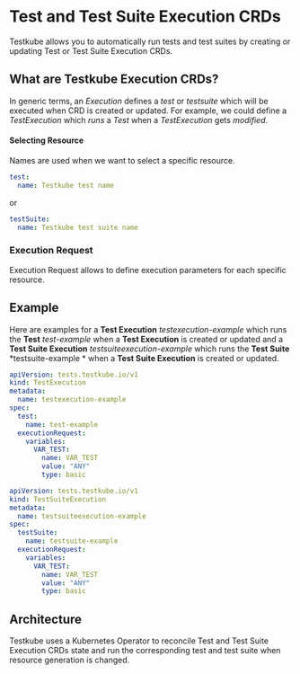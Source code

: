 # Test and Test Suite Execution CRDs

Testkube allows you to automatically run tests and test suites by creating or updating Test or Test Suite Execution CRDs.

## What are Testkube Execution CRDs?

In generic terms, an _Execution_ defines a _test_ or _testsuite_ which will be executed when CRD is created or updated. For example, we could define a _TestExecution_ which _runs_ a _Test_ when a _TestExecution_ gets _modified_.

#### Selecting Resource

Names are used when we want to select a specific resource. 

```yaml
test:
  name: Testkube test name
```

or 

```yaml
testSuite:
  name: Testkube test suite name
```

### Execution Request

Execution Request allows to define execution parameters for each specific resource.

## Example

Here are examples for a **Test Execution** *testexecution-example* which runs the **Test** *test-example*
when a **Test Execution** is created or updated and a **Test Suite Execution** *testsuiteexecution-example* 
which runs the **Test Suite** *testsuite-example * when a **Test Suite Execution** is created or updated.

```yaml
apiVersion: tests.testkube.io/v1
kind: TestExecution
metadata:
  name: testexecution-example
spec:
  test:
    name: test-example
  executionRequest:
    variables:
      VAR_TEST:
        name: VAR_TEST
        value: "ANY"
        type: basic
```

```yaml
apiVersion: tests.testkube.io/v1
kind: TestSuiteExecution
metadata:
  name: testsuiteexecution-example
spec:
  testSuite:
    name: testsuite-example
  executionRequest:
    variables:
      VAR_TEST:
        name: VAR_TEST
        value: "ANY"
        type: basic
```

## Architecture

Testkube uses a Kubernetes Operator to reconcile Test and Test Suite Execution CRDs state and run the corresponding test and test suite when resource generation is changed.